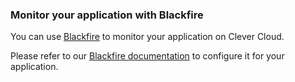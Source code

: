 ### Monitor your application with Blackfire

You can use [Blackfire](https://www.blackfire.io/) to monitor your application on Clever Cloud.

Please refer to our [Blackfire documentation](/doc/metrics/blackfire) to configure it for your application.
